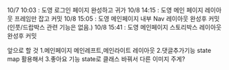 10/7 10:03 : 도영 로그인 페이지 완성하고 귀가
10/8 14:15 : 도영 메인 페이지 레이아웃 프레임만 잡고 커밋
10/8 15:05 : 도영 메인페이지 내부 Nav 레이아웃 완성후 커밋 (인풋/드랍박스 관련 기능은 없음.)
10/8 15:41 : 도영 메인페이지 스토리박스 레이아웃 완성후 커밋

앞으로 할 것 1.메인페이지 메인레프트,메인라이트 레이아웃 2.댓글추가기능 state map 활용해서 3.좋아요 기능 state로 클래스 바꿔서 다른 이미지 주게?
